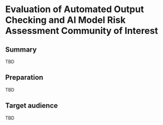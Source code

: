 # Evaluation of Automated Output Checking and AI Model Risk Assessment Community of Interest

## Summary

TBD

## Preparation

TBD

## Target audience

TBD
